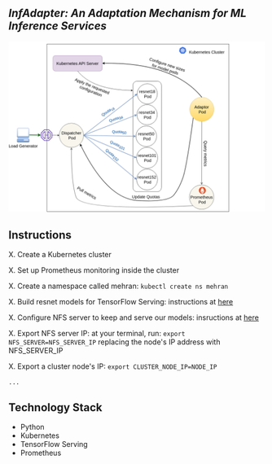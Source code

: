 *InfAdapter: An Adaptation Mechanism for ML Inference Services*
-

<img src="InfAdapter.png" alt="InfAdapter Structure" style="width:600px;"/>

## Instructions
X. Create a Kubernetes cluster

X. Set up Prometheus monitoring inside the cluster

X. Create a namespace called mehran: `kubectl create ns mehran`

X. Build resnet models for TensorFlow Serving: instructions at [here](./examples/torch-resnet-kserve/example6/build_models.md)

X. Configure NFS server to keep and serve our models:
insructions at [here](./examples/torch-resnet-kserve/example6/build_nfs_server.md)

X. Export NFS server IP: at your terminal, run:  `export NFS_SERVER=NFS_SERVER_IP` replacing the node's IP address with NFS_SERVER_IP

X. Export a cluster node's IP: `export CLUSTER_NODE_IP=NODE_IP`


    ...


## Technology Stack
- Python
- Kubernetes
- TensorFlow Serving
- Prometheus
